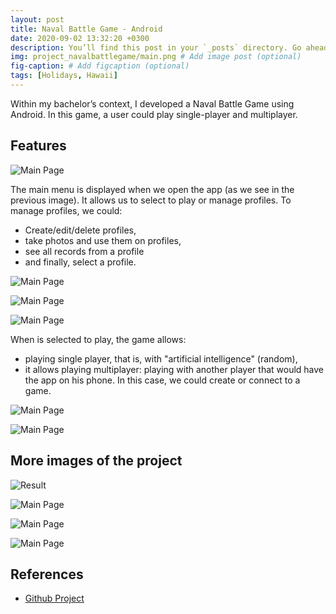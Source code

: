 ```yaml
---
layout: post
title: Naval Battle Game - Android
date: 2020-09-02 13:32:20 +0300
description: You’ll find this post in your `_posts` directory. Go ahead and edit it and re-build the site to see your changes. # Add post description (optional)
img: project_navalbattlegame/main.png # Add image post (optional)
fig-caption: # Add figcaption (optional)
tags: [Holidays, Hawaii]
---
```


Within my bachelor’s context, I developed a Naval Battle Game using Android. In this game, a user could play single-player and multiplayer.

## Features

![Main Page]({{site.baseurl}}/assets/img/project_navalbattlegame/main_menu.png)

The main menu is displayed when we open the app (as we see in the previous image). It allows us to select to play or manage profiles. To manage profiles, we could:
* Create/edit/delete profiles,
* take photos and use them on profiles,
* see all records from a profile
* and finally, select a profile.

![Main Page]({{site.baseurl}}/assets/img/project_navalbattlegame/3.png)

![Main Page]({{site.baseurl}}/assets/img/project_navalbattlegame/5.png)

![Main Page]({{site.baseurl}}/assets/img/project_navalbattlegame/6.png)


When is selected to play, the game allows:
* playing single player, that is, with "artificial intelligence" (random),
* it allows playing multiplayer: playing with another player that would have the app on his phone. In this case, we could create or connect to a game.

![Main Page]({{site.baseurl}}/assets/img/project_navalbattlegame/9.png)

![Main Page]({{site.baseurl}}/assets/img/project_navalbattlegame/10.png)

## More images of the project
<img src="{{site.baseurl}}/assets/img/project_navalbattlegame/architecture.png" alt="Result" class="post-images">

![Main Page]({{site.baseurl}}/assets/img/project_navalbattlegame/12.png)

![Main Page]({{site.baseurl}}/assets/img/project_navalbattlegame/13.png)

![Main Page]({{site.baseurl}}/assets/img/project_navalbattlegame/14.png)

## References
* [Github Project](https://github.com/brunocoelho1997/NavalBattleGame)
